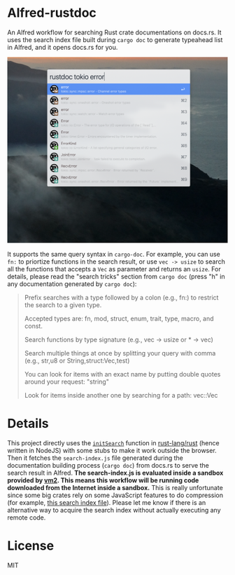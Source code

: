 Alfred-rustdoc
==============

An Alfred workflow for searching Rust crate documentations on docs.rs. It uses
the search index file built during `cargo doc` to generate typeahead list in
Alfred, and it opens docs.rs for you.

![preview](./assets/preview.png)

It supports the same query syntax in `cargo-doc`. For example, you can use `fn:`
to priortize functions in the search result, or use `vec -> usize` to search all
the functions that accepts a `Vec` as parameter and returns an `usize`. For
details, please read the "search tricks" section from `cargo doc` (press "h" in any documentation generated by `cargo doc`):

> Prefix searches with a type followed by a colon (e.g., fn:) to restrict the search to a given type.
> 
> Accepted types are: fn, mod, struct, enum, trait, type, macro, and const.
> 
> Search functions by type signature (e.g., vec -> usize or * -> vec)
> 
> Search multiple things at once by splitting your query with comma (e.g., str,u8 or String,struct:Vec,test)
> 
> You can look for items with an exact name by putting double quotes around your request: "string"
> 
> Look for items inside another one by searching for a path: vec::Vec

Details
=======

This project directly uses the
[`initSearch`](https://github.com/rust-lang/rust/blob/master/src/librustdoc/html/static/main.js#L528)
function in [rust-lang/rust](https://github.com/rust-lang/rust) (hence written in NodeJS) with some stubs to make
it work outside the browser. Then it fetches the `search-index.js` file
generated during the documentation building process (`cargo doc`) from docs.rs
to serve the search result in Alfred. **The search-index.js is evaluated inside a sandbox provided by [vm2](https://github.com/patriksimek/vm2). This means this workflow will be running code downloaded from the Internet inside a sandbox.** This is really unfortunate since some big crates rely on some JavaScript features to do compression (for example, [this search index file](view-source:https://docs.rs/nom/5.0.1/search-index-20190820-1.39.0-nightly-bea0372a1.js)). Please let me know if there is an alternative way to acquire the search index without actually executing any remote code.

License
=======

MIT